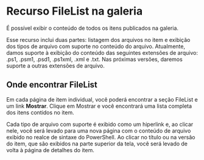 # Recurso FileList na galeria

É possível exibir o conteúdo de todos os itens publicados na galeria. 

Esse recurso inclui duas partes: listagem dos arquivos no item e exibição dos tipos de arquivo com suporte no conteúdo do arquivo. Atualmente, damos suporte à exibição do conteúdo das seguintes extensões de arquivo: .ps1, .psm1, .psd1, .ps1xml, .xml e .txt. Nas próximas versões, daremos suporte a outras extensões de arquivo. 

## Onde encontrar FileList
Em cada página de item individual, você poderá encontrar a seção FileList e um link **Mostrar**. Clique em Mostrar e você encontrará uma lista completa dos itens contidos no item.

Cada tipo de arquivo com suporte é exibido como um hiperlink e, ao clicar nele, você será levado para uma nova página com o conteúdo de arquivo exibido no realce de sintaxe do PowerShell. Ao clicar no título ou na versão do item, que são exibidos na parte superior da tela, você será levado de volta à página de detalhes do item.


<!--HONumber=Aug16_HO3-->


